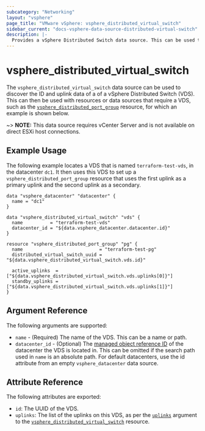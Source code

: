 ```yaml
---
subcategory: "Networking"
layout: "vsphere"
page_title: "VMware vSphere: vsphere_distributed_virtual_switch"
sidebar_current: "docs-vsphere-data-source-distributed-virtual-switch"
description: |-
  Provides a vSphere Distributed Switch data source. This can be used to get select attributes of a VDS.
---
```


# vsphere\_distributed\_virtual\_switch

The `vsphere_distributed_virtual_switch` data source can be used to discover
the ID and uplink data of a of a vSphere Distributed Switch (VDS). This
can then be used with resources or data sources that require a VDS, such as the
[`vsphere_distributed_port_group`][distributed-port-group] resource, for which
an example is shown below.

[distributed-port-group]: /docs/providers/vsphere/r/distributed_port_group.html

~> **NOTE:** This data source requires vCenter Server and is not available on direct
ESXi host connections.

## Example Usage

The following example locates a VDS that is named `terraform-test-vds`, in the
datacenter `dc1`. It then uses this VDS to set up a
`vsphere_distributed_port_group` resource that uses the first uplink as a
primary uplink and the second uplink as a secondary.

```hcl
data "vsphere_datacenter" "datacenter" {
  name = "dc1"
}

data "vsphere_distributed_virtual_switch" "vds" {
  name          = "terraform-test-vds"
  datacenter_id = "${data.vsphere_datacenter.datacenter.id}"
}

resource "vsphere_distributed_port_group" "pg" {
  name                            = "terraform-test-pg"
  distributed_virtual_switch_uuid = "${data.vsphere_distributed_virtual_switch.vds.id}"

  active_uplinks  = ["${data.vsphere_distributed_virtual_switch.vds.uplinks[0]}"]
  standby_uplinks = ["${data.vsphere_distributed_virtual_switch.vds.uplinks[1]}"]
}
```

## Argument Reference

The following arguments are supported:

* `name` - (Required) The name of the VDS. This can be a
  name or path.
* `datacenter_id` - (Optional) The [managed object reference
  ID][docs-about-morefs] of the datacenter the VDS is located in. This can be
  omitted if the search path used in `name` is an absolute path. For default
  datacenters, use the id attribute from an empty `vsphere_datacenter` data
  source.

[docs-about-morefs]: /docs/providers/vsphere/index.html#use-of-managed-object-references-by-the-vsphere-provider

## Attribute Reference

The following attributes are exported:

* `id`: The UUID of the VDS.
* `uplinks`: The list of the uplinks on this VDS, as per the
  [`uplinks`][distributed-virtual-switch-uplinks] argument to the
  [`vsphere_distributed_virtual_switch`][distributed-virtual-switch-resource]
  resource.

[distributed-virtual-switch-uplinks]: /docs/providers/vsphere/r/distributed_virtual_switch.html#uplinks
[distributed-virtual-switch-resource]: /docs/providers/vsphere/r/distributed_virtual_switch.html
